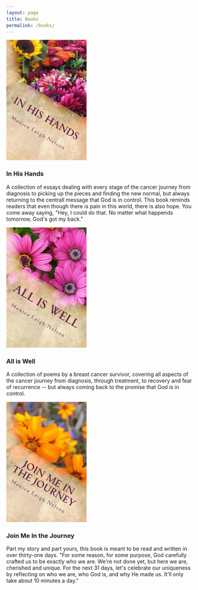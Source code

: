 ```yaml
---
layout: page
title: Books
permalink: /books/
---
```


<div class="bookDetails">
<a href="http://a.co/0WGJFxg" >
<img class="cover" src="/assets/his-hands-cover.jpg" alt="In His Hands cover">
</a>
<h3>In His Hands</h3>
<p>
A collection of essays dealing with every stage of the cancer journey from diagnosis to picking up the pieces and finding the new normal, but always returning to the centrall message that God is in control.
This book reminds readers that even though there is pain in this world, there is also hope.
You come away saying, "Hey, I could do that. No matter what happends tomorrow, God's got my back."
</p>
</div>


<div class="bookDetails">
<a href="http://a.co/1pchw11" >
<img class="cover" src="/assets/all-well-cover.jpg" alt="All is Well cover">
</a>
<h3>All is Well</h3>
<p>
A collection of poems by a breast cancer survivor, covering all aspects of the cancer journey from diagnosis, through treatment, to recovery and fear of recurrence -- but always coming back to the promise that God is in control.
</p>
</div>

<div class="bookDetails">
<a href="http://a.co/i295XGb" >
<img class="cover" src="/assets/journey-cover.jpg" alt="Join Me in the Journey cover">
</a>
<h3>Join Me In the Journey</h3>
<p>
Part my story and part yours, this book is meant to be read and written in over thirty-one days.
"For some reason, for some purpose, God carefully crafted us to be exactly who we are.
We're not done yet, but here we are, cherished and unique. For the next 31 days, let's celebrate our uniqueness by reflecting on who we are, who God is, and why He made us.
It'll only take about 10 minutes a day."
</p>
</div>
